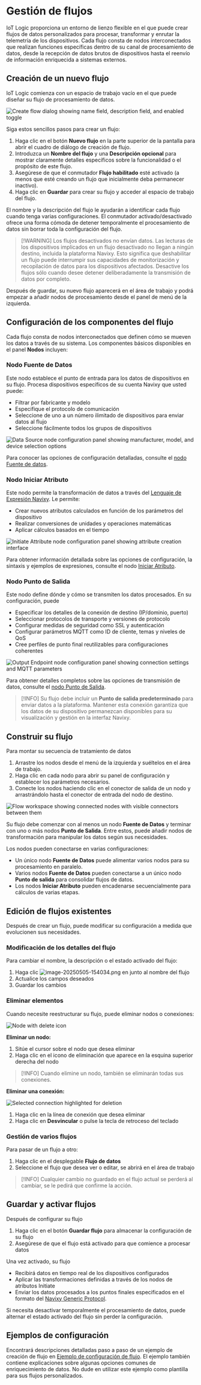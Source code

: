 # Gestión de flujos

IoT Logic proporciona un entorno de lienzo flexible en el que puede crear flujos de datos personalizados para procesar, transformar y enrutar la telemetría de los dispositivos. Cada flujo consta de nodos interconectados que realizan funciones específicas dentro de su canal de procesamiento de datos, desde la recepción de datos brutos de dispositivos hasta el reenvío de información enriquecida a sistemas externos.

## Creación de un nuevo flujo

IoT Logic comienza con un espacio de trabajo vacío en el que puede diseñar su flujo de procesamiento de datos.

![Create flow dialog showing name field, description field, and enabled toggle](../attachments/image-20250403-155742.png)

Siga estos sencillos pasos para crear un flujo:

1. Haga clic en el botón **Nuevo flujo** en la parte superior de la pantalla para abrir el cuadro de diálogo de creación de flujo.
2. Introduzca un **Nombre del flujo** y una **Descripción opcional** para mostrar claramente detalles específicos sobre la funcionalidad o el propósito de este flujo.
3. Asegúrese de que el conmutador **Flujo habilitado** esté activado (a menos que esté creando un flujo que inicialmente deba permanecer inactivo).
4. Haga clic en **Guardar** para crear su flujo y acceder al espacio de trabajo del flujo.

El nombre y la descripción del flujo le ayudarán a identificar cada flujo cuando tenga varias configuraciones. El conmutador activado/desactivado ofrece una forma cómoda de detener temporalmente el procesamiento de datos sin borrar toda la configuración del flujo.

> \[!WARNING] Los flujos desactivados no envían datos. Las lecturas de los dispositivos implicados en un flujo desactivado no llegan a ningún destino, incluida la plataforma Navixy. Esto significa que deshabilitar un flujo puede interrumpir sus capacidades de monitorización y recopilación de datos para los dispositivos afectados. Desactive los flujos sólo cuando desee detener deliberadamente la transmisión de datos por completo.

Después de guardar, su nuevo flujo aparecerá en el área de trabajo y podrá empezar a añadir nodos de procesamiento desde el panel de menú de la izquierda.

## Configuración de los componentes del flujo

Cada flujo consta de nodos interconectados que definen cómo se mueven los datos a través de su sistema. Los componentes básicos disponibles en el panel **Nodos** incluyen:

### Nodo Fuente de Datos

Este nodo establece el punto de entrada para los datos de dispositivos en su flujo. Procesa dispositivos específicos de su cuenta Navixy que usted puede:

* Filtrar por fabricante y modelo
* Especifique el protocolo de comunicación
* Seleccione de uno a un número ilimitado de dispositivos para enviar datos al flujo
* Seleccione fácilmente todos los grupos de dispositivos

![Data Source node configuration panel showing manufacturer, model, and device selection options](../attachments/image-20250403-160159.png)

Para conocer las opciones de configuración detalladas, consulte el [nodo Fuente de datos](https://squaregps.atlassian.net/wiki/spaces/UDOCES/pages/3232334220/Data+Source+node?atlOrigin=eyJpIjoiYWNjOWE2MWJiYWM4NDY5MjkyM2QxYWU3OGE4ZjIyM2MiLCJwIjoiYyJ9).

### Nodo Iniciar Atributo

Este nodo permite la transformación de datos a través del [Lenguaje de Expresión Navixy](https://squaregps.atlassian.net/wiki/spaces/NAV/pages/3107553932/Navixy+IoT+Logic+Expression+Language?atlOrigin=eyJpIjoiNzgwZGYwNGRhMmJkNDgyM2I5Mzk4ZTYzNGE4NzdmZDkiLCJwIjoiYyJ9). Le permite:

* Crear nuevos atributos calculados en función de los parámetros del dispositivo
* Realizar conversiones de unidades y operaciones matemáticas
* Aplicar cálculos basados en el tiempo

![Initiate Attribute node configuration panel showing attribute creation interface](../attachments/image-20250403-160516.png)

Para obtener información detallada sobre las opciones de configuración, la sintaxis y ejemplos de expresiones, consulte el nodo [Iniciar Atributo](https://squaregps.atlassian.net/wiki/spaces/UDOCES/pages/3232334272/Initiate+Attribute+node?atlOrigin=eyJpIjoiN2E0OGI2YzMyZGQ5NDg5NGJiNTVmMzA1ZmE2MGU0NWMiLCJwIjoiYyJ9).

### Nodo Punto de Salida

Este nodo define dónde y cómo se transmiten los datos procesados. En su configuración, puede

* Especificar los detalles de la conexión de destino (IP/dominio, puerto)
* Seleccionar protocolos de transporte y versiones de protocolo
* Configurar medidas de seguridad como SSL y autenticación
* Configurar parámetros MQTT como ID de cliente, temas y niveles de QoS
* Cree perfiles de punto final reutilizables para configuraciones coherentes

![Output Endpoint node configuration panel showing connection settings and MQTT parameters](../attachments/image-20250403-160749.png)

Para obtener detalles completos sobre las opciones de transmisión de datos, consulte el [nodo Punto de Salida](https://squaregps.atlassian.net/wiki/spaces/UDOCES/pages/3232334428/Output+Endpoint+node?atlOrigin=eyJpIjoiNDMyNjc1OTQ0ZjYyNDBkNjk3MWEwNjQ1N2MzOTEyZmYiLCJwIjoiYyJ9).

> \[!INFO] Su flujo debe incluir un **Punto de** **salida predeterminado** para enviar datos a la plataforma. Mantener esta conexión garantiza que los datos de su dispositivo permanezcan disponibles para su visualización y gestión en la interfaz Navixy.

## Construir su flujo

Para montar su secuencia de tratamiento de datos

1. Arrastre los nodos desde el menú de la izquierda y suéltelos en el área de trabajo.
2. Haga clic en cada nodo para abrir su panel de configuración y establecer los parámetros necesarios.
3. Conecte los nodos haciendo clic en el conector de salida de un nodo y arrastrándolo hasta el conector de entrada del nodo de destino.

![Flow workspace showing connected nodes with visible connectors between them](../attachments/image-20250403-161201.png)

Su flujo debe comenzar con al menos un nodo **Fuente de Datos** y terminar con uno o más nodos **Punto de Salida**. Entre estos, puede añadir nodos de transformación para manipular los datos según sus necesidades.

Los nodos pueden conectarse en varias configuraciones:

* Un único nodo **Fuente de Datos** puede alimentar varios nodos para su procesamiento en paralelo.
* Varios nodos **Fuente de Datos** pueden conectarse a un único nodo **Punto de salida** para consolidar flujos de datos.
* Los nodos **Iniciar Atributo** pueden encadenarse secuencialmente para cálculos de varias etapas.

## Edición de flujos existentes

Después de crear un flujo, puede modificar su configuración a medida que evolucionen sus necesidades.

### Modificación de los detalles del flujo

Para cambiar el nombre, la descripción o el estado activado del flujo:

1. Haga clic ![image-20250505-154034.png](../attachments/image-20250505-154034.png) en junto al nombre del flujo
2. Actualice los campos deseados
3. Guardar los cambios

### Eliminar elementos

Cuando necesite reestructurar su flujo, puede eliminar nodos o conexiones:

![Node with delete icon](../attachments/image-20250403-161554.png)

**Eliminar un nodo:**

1. Sitúe el cursor sobre el nodo que desea eliminar
2. Haga clic en el icono de eliminación que aparece en la esquina superior derecha del nodo

> \[!INFO] Cuando elimine un nodo, también se eliminarán todas sus conexiones.

**Eliminar una conexión:**

![Selected connection highlighted for deletion](../attachments/image-20250403-161949.png)

1. Haga clic en la línea de conexión que desea eliminar
2. Haga clic en **Desvincular** o pulse la tecla de retroceso del teclado

### Gestión de varios flujos

Para pasar de un flujo a otro:

1. Haga clic en el desplegable **Flujo de datos**
2. Seleccione el flujo que desea ver o editar, se abrirá en el área de trabajo

> \[!INFO] Cualquier cambio no guardado en el flujo actual se perderá al cambiar, se le pedirá que confirme la acción.

## Guardar y activar flujos

Después de configurar su flujo

1. Haga clic en el botón **Guardar flujo** para almacenar la configuración de su flujo
2. Asegúrese de que el flujo está activado para que comience a procesar datos

Una vez activado, su flujo

* Recibirá datos en tiempo real de los dispositivos configurados
* Aplicar las transformaciones definidas a través de los nodos de atributos Initiate
* Enviar los datos procesados a los puntos finales especificados en el formato del [Navixy Generic Protocol](https://squaregps.atlassian.net/wiki/spaces/NAV/pages/3107553589/Navixy+Generic+Protocol?atlOrigin=eyJpIjoiYzQyMzE5YjBlYTgzNDVkNGEyNmRmNTU4Mjk3ZTljYTkiLCJwIjoiYyJ9).

Si necesita desactivar temporalmente el procesamiento de datos, puede alternar el estado activado del flujo sin perder la configuración.

## Ejemplos de configuración

Encontrará descripciones detalladas paso a paso de un ejemplo de creación de flujo en [Ejemplo de configuración de flujo](https://squaregps.atlassian.net/wiki/spaces/UDOCES/pages/3232334496/Flow+configuration+example?atlOrigin=eyJpIjoiZjA4NGFmOWU2MjEzNDgzN2E0YjRkOGMyMmRmMzRmZjUiLCJwIjoiYyJ9). El ejemplo también contiene explicaciones sobre algunas opciones comunes de enriquecimiento de datos. No dude en utilizar este ejemplo como plantilla para sus flujos personalizados.

